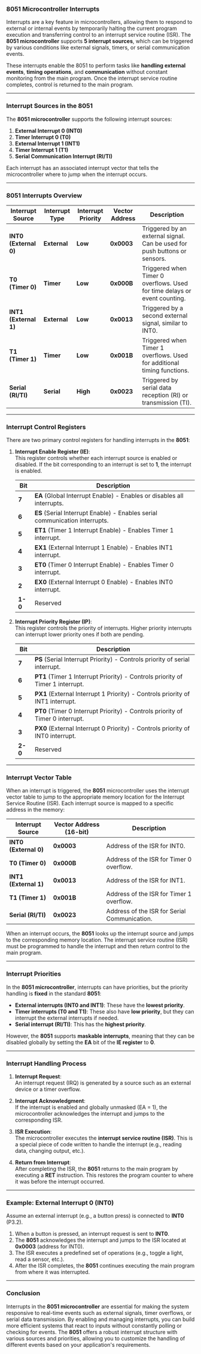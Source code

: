 ### **8051 Microcontroller Interrupts**

Interrupts are a key feature in microcontrollers, allowing them to respond to external or internal events by temporarily halting the current program execution and transferring control to an interrupt service routine (ISR). The **8051 microcontroller** supports **5 interrupt sources**, which can be triggered by various conditions like external signals, timers, or serial communication events.

These interrupts enable the 8051 to perform tasks like **handling external events**, **timing operations**, and **communication** without constant monitoring from the main program. Once the interrupt service routine completes, control is returned to the main program.

---

### **Interrupt Sources in the 8051**

The **8051 microcontroller** supports the following interrupt sources:

1. **External Interrupt 0 (INT0)**  
2. **Timer Interrupt 0 (T0)**  
3. **External Interrupt 1 (INT1)**  
4. **Timer Interrupt 1 (T1)**  
5. **Serial Communication Interrupt (RI/TI)**  

Each interrupt has an associated interrupt vector that tells the microcontroller where to jump when the interrupt occurs.

---

### **8051 Interrupts Overview**

| Interrupt Source        | Interrupt Type | Interrupt Priority | Vector Address     | Description                                                   |
|-------------------------|----------------|--------------------|---------------------|---------------------------------------------------------------|
| **INT0 (External 0)**    | **External**   | **Low**            | **0x0003**           | Triggered by an external signal. Can be used for push buttons or sensors. |
| **T0 (Timer 0)**         | **Timer**      | **Low**            | **0x000B**           | Triggered when Timer 0 overflows. Used for time delays or event counting. |
| **INT1 (External 1)**    | **External**   | **Low**            | **0x0013**           | Triggered by a second external signal, similar to INT0. |
| **T1 (Timer 1)**         | **Timer**      | **Low**            | **0x001B**           | Triggered when Timer 1 overflows. Used for additional timing functions. |
| **Serial (RI/TI)**       | **Serial**     | **High**           | **0x0023**           | Triggered by serial data reception (RI) or transmission (TI). |

---

### **Interrupt Control Registers**

There are two primary control registers for handling interrupts in the **8051**:

1. **Interrupt Enable Register (IE)**:  
   This register controls whether each interrupt source is enabled or disabled. If the bit corresponding to an interrupt is set to **1**, the interrupt is enabled.

   | Bit | Description                |
   |-----|----------------------------|
   | **7** | **EA** (Global Interrupt Enable) - Enables or disables all interrupts. |
   | **6** | **ES** (Serial Interrupt Enable) - Enables serial communication interrupts. |
   | **5** | **ET1** (Timer 1 Interrupt Enable) - Enables Timer 1 interrupt. |
   | **4** | **EX1** (External Interrupt 1 Enable) - Enables INT1 interrupt. |
   | **3** | **ET0** (Timer 0 Interrupt Enable) - Enables Timer 0 interrupt. |
   | **2** | **EX0** (External Interrupt 0 Enable) - Enables INT0 interrupt. |
   | **1-0** | Reserved |

2. **Interrupt Priority Register (IP)**:  
   This register controls the priority of interrupts. Higher priority interrupts can interrupt lower priority ones if both are pending.

   | Bit | Description                |
   |-----|----------------------------|
   | **7** | **PS** (Serial Interrupt Priority) - Controls priority of serial interrupt. |
   | **6** | **PT1** (Timer 1 Interrupt Priority) - Controls priority of Timer 1 interrupt. |
   | **5** | **PX1** (External Interrupt 1 Priority) - Controls priority of INT1 interrupt. |
   | **4** | **PT0** (Timer 0 Interrupt Priority) - Controls priority of Timer 0 interrupt. |
   | **3** | **PX0** (External Interrupt 0 Priority) - Controls priority of INT0 interrupt. |
   | **2-0** | Reserved |

---

### **Interrupt Vector Table**

When an interrupt is triggered, the **8051** microcontroller uses the interrupt vector table to jump to the appropriate memory location for the Interrupt Service Routine (ISR). Each interrupt source is mapped to a specific address in the memory:

| Interrupt Source        | Vector Address (16-bit)   | Description                              |
|-------------------------|---------------------------|------------------------------------------|
| **INT0 (External 0)**    | **0x0003**                | Address of the ISR for INT0.             |
| **T0 (Timer 0)**         | **0x000B**                | Address of the ISR for Timer 0 overflow. |
| **INT1 (External 1)**    | **0x0013**                | Address of the ISR for INT1.             |
| **T1 (Timer 1)**         | **0x001B**                | Address of the ISR for Timer 1 overflow. |
| **Serial (RI/TI)**       | **0x0023**                | Address of the ISR for Serial Communication. |

When an interrupt occurs, the **8051** looks up the interrupt source and jumps to the corresponding memory location. The interrupt service routine (ISR) must be programmed to handle the interrupt and then return control to the main program.

---

### **Interrupt Priorities**

In the **8051 microcontroller**, interrupts can have priorities, but the priority handling is **fixed** in the standard **8051**:

- **External interrupts (INT0 and INT1)**: These have the **lowest priority**.
- **Timer interrupts (T0 and T1)**: These also have **low priority**, but they can interrupt the external interrupts if needed.
- **Serial interrupt (RI/TI)**: This has the **highest priority**.

However, the **8051** supports **maskable interrupts**, meaning that they can be disabled globally by setting the **EA** bit of the **IE register** to **0**.

---

### **Interrupt Handling Process**

1. **Interrupt Request**:  
   An interrupt request (IRQ) is generated by a source such as an external device or a timer overflow.

2. **Interrupt Acknowledgment**:  
   If the interrupt is enabled and globally unmasked (EA = 1), the microcontroller acknowledges the interrupt and jumps to the corresponding ISR.

3. **ISR Execution**:  
   The microcontroller executes the **interrupt service routine (ISR)**. This is a special piece of code written to handle the interrupt (e.g., reading data, changing output, etc.).

4. **Return from Interrupt**:  
   After completing the ISR, the **8051** returns to the main program by executing a **RET** instruction. This restores the program counter to where it was before the interrupt occurred.

---

### **Example: External Interrupt 0 (INT0)**

Assume an external interrupt (e.g., a button press) is connected to **INT0** (P3.2).

1. When a button is pressed, an interrupt request is sent to **INT0**.
2. The **8051** acknowledges the interrupt and jumps to the ISR located at **0x0003** (address for INT0).
3. The ISR executes a predefined set of operations (e.g., toggle a light, read a sensor, etc.).
4. After the ISR completes, the **8051** continues executing the main program from where it was interrupted.

---

### **Conclusion**

Interrupts in the **8051 microcontroller** are essential for making the system responsive to real-time events such as external signals, timer overflows, or serial data transmission. By enabling and managing interrupts, you can build more efficient systems that react to inputs without constantly polling or checking for events. The **8051** offers a robust interrupt structure with various sources and priorities, allowing you to customize the handling of different events based on your application's requirements.
